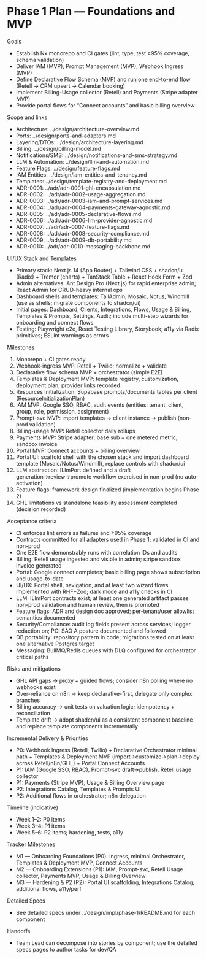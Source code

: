 # Phase 1 Plan — Foundations and MVP

Goals
- Establish Nx monorepo and CI gates (lint, type, test ≥95% coverage, schema validation)
- Deliver IAM (MVP), Prompt Management (MVP), Webhook Ingress (MVP)
- Define Declarative Flow Schema (MVP) and run one end-to-end flow (Retell → CRM upsert → Calendar booking)
- Implement Billing-Usage collector (Retell) and Payments (Stripe adapter MVP)
- Provide portal flows for “Connect accounts” and basic billing overview

Scope and links
- Architecture: ../design/architecture-overview.md
- Ports: ../design/ports-and-adapters.md
- Layering/DTOs: ../design/architecture-layering.md
- Billing: ../design/billing-model.md
- Notifications/SMS: ../design/notifications-and-sms-strategy.md
- LLM & Automation: ../design/llm-and-automation.md
- Feature Flags: ../design/feature-flags.md
- IAM Entities: ../design/iam-entities-and-tenancy.md
- Templates: ../design/template-registry-and-deployment.md
- ADR-0001: ../adr/adr-0001-ghl-encapsulation.md
- ADR-0002: ../adr/adr-0002-usage-aggregation.md
- ADR-0003: ../adr/adr-0003-iam-and-prompt-services.md
- ADR-0004: ../adr/adr-0004-payments-gateway-agnostic.md
- ADR-0005: ../adr/adr-0005-declarative-flows.md
- ADR-0006: ../adr/adr-0006-llm-provider-agnostic.md
- ADR-0007: ../adr/adr-0007-feature-flags.md
- ADR-0008: ../adr/adr-0008-security-compliance.md
- ADR-0009: ../adr/adr-0009-db-portability.md
- ADR-0010: ../adr/adr-0010-messaging-backbone.md

UI/UX Stack and Templates
- Primary stack: Next.js 14 (App Router) + Tailwind CSS + shadcn/ui (Radix) + Tremor (charts) + TanStack Table + React Hook Form + Zod
- Admin alternatives: Ant Design Pro (Next.js) for rapid enterprise admin; React Admin for CRUD-heavy internal ops
- Dashboard shells and templates: TailAdmin, Mosaic, Notus, Windmill (use as shells; migrate components to shadcn/ui)
- Initial pages: Dashboard, Clients, Integrations, Flows, Usage & Billing, Templates & Prompts, Settings, Audit; include multi-step wizards for onboarding and connect flows
- Testing: Playwright e2e, React Testing Library, Storybook; a11y via Radix primitives; ESLint warnings as errors

Milestones
1) Monorepo + CI gates ready
2) Webhook-ingress MVP: Retell + Twilio; normalize + validate
3) Declarative flow schema MVP + orchestrator (simple E2E)
4) Templates & Deployment MVP: template registry, customization, deployment plan, provider links recorded
5) Resources Initialization: Supabase prompts/documents tables per client (ResourceInitializationPlan)
6) IAM MVP: Google SSO, RBAC, audit events (entities: tenant, client, group, role, permission, assignment)
7) Prompt-svc MVP: import templates → client instance → publish (non-prod validation)
8) Billing-usage MVP: Retell collector daily rollups
9) Payments MVP: Stripe adapter; base sub + one metered metric; sandbox invoice
10) Portal MVP: Connect accounts + billing overview
11) Portal UI: scaffold shell with the chosen stack and import dashboard template (Mosaic/Notus/Windmill), replace controls with shadcn/ui
12) LLM abstraction: ILlmPort defined and a draft generation→review→promote workflow exercised in non-prod (no auto-activation)
13) Feature flags: framework design finalized (implementation begins Phase 2)
14) GHL limitations vs standalone feasibility assessment completed (decision recorded)

Acceptance criteria
- CI enforces lint errors as failures and ≥95% coverage
- Contracts committed for all adapters used in Phase 1; validated in CI and non-prod
- One E2E flow demonstrably runs with correlation IDs and audits
- Billing: Retell usage ingested and visible in admin; stripe sandbox invoice generated
- Portal: Google connect completes; basic billing page shows subscription and usage-to-date
- UI/UX: Portal shell, navigation, and at least two wizard flows implemented with RHF+Zod; dark mode and a11y checks in CI
- LLM: ILlmPort contracts exist; at least one generated artifact passes non-prod validation and human review, then is promoted
- Feature flags: ADR and design doc approved; per-tenant/user allowlist semantics documented
- Security/Compliance: audit log fields present across services; logger redaction on; PCI SAQ A posture documented and followed
- DB portability: repository pattern in code; migrations tested on at least one alternative Postgres target
- Messaging: BullMQ/Redis queues with DLQ configured for orchestrator critical paths

Risks and mitigations
- GHL API gaps → proxy + guided flows; consider n8n polling where no webhooks exist
- Over-reliance on n8n → keep declarative-first, delegate only complex branches
- Billing accuracy → unit tests on valuation logic; idempotency + reconciliation
- Template drift → adopt shadcn/ui as a consistent component baseline and replace template components incrementally

Incremental Delivery & Priorities
- P0: Webhook Ingress (Retell, Twilio) + Declarative Orchestrator minimal path + Templates & Deployment MVP (import→customize→plan→deploy across Retell/n8n/GHL) + Portal Connect Accounts
- P1: IAM (Google SSO, RBAC), Prompt-svc draft→publish, Retell usage collector
- P1: Payments (Stripe MVP), Usage & Billing Overview page
- P2: Integrations Catalog, Templates & Prompts UI
- P2: Additional flows in orchestrator; n8n delegation

Timeline (indicative)
- Week 1–2: P0 items
- Week 3–4: P1 items
- Week 5–6: P2 items; hardening, tests, a11y

Tracker Milestones
- M1 — Onboarding Foundations (P0): Ingress, minimal Orchestrator, Templates & Deployment MVP, Connect Accounts
- M2 — Onboarding Extensions (P1): IAM, Prompt-svc, Retell Usage collector, Payments MVP, Usage & Billing Overview
- M3 — Hardening & P2 (P2): Portal UI scaffolding, Integrations Catalog, additional flows, a11y/perf

Detailed Specs
- See detailed specs under ../design/impl/phase-1/README.md for each component

Handoffs
- Team Lead can decompose into stories by component; use the detailed specs pages to author tasks for dev/QA
